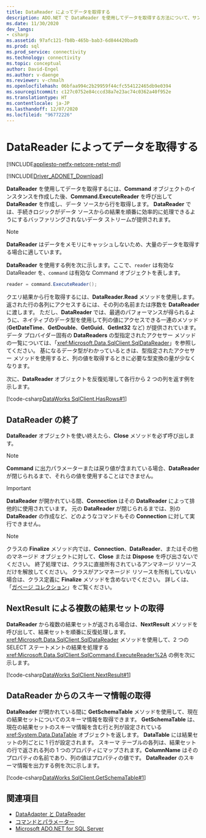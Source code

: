 ```yaml
---
title: DataReader によってデータを取得する
description: ADO.NET で DataReader を使用してデータを取得する方法について、サンプル コードで説明します。 DataReader は、バッファリングされないデータ ストリームを提供します。
ms.date: 11/30/2020
dev_langs:
- csharp
ms.assetid: 97afc121-fb8b-465b-bab3-6d844420badb
ms.prod: sql
ms.prod_service: connectivity
ms.technology: connectivity
ms.topic: conceptual
author: David-Engel
ms.author: v-daenge
ms.reviewer: v-chmalh
ms.openlocfilehash: 06bfaa994c2b29959f44cfc554122465db9e0394
ms.sourcegitcommit: c127c0752e84cccd38a7e23ac74c0362a40f952e
ms.translationtype: HT
ms.contentlocale: ja-JP
ms.lasthandoff: 12/07/2020
ms.locfileid: "96772226"
---
```

# <a name="retrieve-data-by-a-datareader"></a>DataReader によってデータを取得する

[!INCLUDE[appliesto-netfx-netcore-netst-md](../../includes/appliesto-netfx-netcore-netst-md.md)]

[!INCLUDE[Driver_ADONET_Download](../../includes/driver_adonet_download.md)]

**DataReader** を使用してデータを取得するには、**Command** オブジェクトのインスタンスを作成した後、**Command.ExecuteReader** を呼び出して **DataReader** を作成し、データ ソースから行を取得します。 **DataReader** では、手続きロジックがデータ ソースからの結果を順番に効率的に処理できるようにするバッファリングされないデータ ストリームが提供されます。

> [!NOTE]
> **DataReader** はデータをメモリにキャッシュしないため、大量のデータを取得する場合に適しています。

**DataReader** を使用する例を次に示します。ここで、`reader` は有効な DataReader を、`command` は有効な Command オブジェクトを表します。  

```csharp
reader = command.ExecuteReader();  
```

クエリ結果から行を取得するには、**DataReader.Read** メソッドを使用します。 返された行の各列にアクセスするには、その列の名前または序数を **DataReader** に渡します。 ただし、**DataReader** では、最適のパフォーマンスが得られるように、ネイティブのデータ型を使用して列の値にアクセスできる一連のメソッド (**GetDateTime**、**GetDouble**、**GetGuid**、**GetInt32** など) が提供されています。 データ プロバイダー固有の **DataReaders** の型指定されたアクセサー メソッドの一覧については、「<xref:Microsoft.Data.SqlClient.SqlDataReader>」を参照してください。 基になるデータ型がわかっているときは、型指定されたアクセサー メソッドを使用すると、列の値を取得するときに必要な型変換の量が少なくなります。  

次に、**DataReader** オブジェクトを反復処理して各行から 2 つの列を返す例を示します。  

[!code-csharp[DataWorks SqlClient.HasRows#1](~/../sqlclient/doc/samples/SqlDataReader_HasRows.cs#1)]

## <a name="closing-the-datareader"></a>DataReader の終了  

**DataReader** オブジェクトを使い終えたら、**Close** メソッドを必ず呼び出します。

> [!NOTE]
> **Command** に出力パラメーターまたは戻り値が含まれている場合、**DataReader** が閉じられるまで、それらの値を使用することはできません。  

> [!IMPORTANT]
> **DataReader** が開かれている間、**Connection** はその **DataReader** によって排他的に使用されています。 元の **DataReader** が閉じられるまでは、別の **DataReader** の作成など、どのようなコマンドもその **Connection** に対して実行できません。  

> [!NOTE]
> クラスの **Finalize** メソッド内では、**Connection**、**DataReader**、またはその他のマネージド オブジェクトに対して、**Close** または **Dispose** を呼び出さないでください。 終了処理では、クラスに直接所有されているアンマネージ リソースだけを解放してください。 クラスがアンマネージド リソースを所有していない場合は、クラス定義に **Finalize** メソッドを含めないでください。 詳しくは、「[ガベージ コレクション](/dotnet/standard/garbage-collection/index.md)」をご覧ください。
 
## <a name="retrieve-multiple-result-sets-using-nextresult"></a>NextResult による複数の結果セットの取得

**DataReader** から複数の結果セットが返される場合は、**NextResult** メソッドを呼び出して、結果セットを順番に反復処理します。 <xref:Microsoft.Data.SqlClient.SqlDataReader> メソッドを使用して、2 つの SELECT ステートメントの結果を処理する <xref:Microsoft.Data.SqlClient.SqlCommand.ExecuteReader%2A> の例を次に示します。  

[!code-csharp[DataWorks SqlClient.NextResult#1](~/../sqlclient/doc/samples/SqlDataReader_NextResult.cs#1)]

## <a name="get-schema-information-from-the-datareader"></a>DataReader からのスキーマ情報の取得  

**DataReader** が開かれている間に **GetSchemaTable** メソッドを使用して、現在の結果セットについてのスキーマ情報を取得できます。 **GetSchemaTable** は、現在の結果セットのスキーマ情報を含む行と列が設定されている <xref:System.Data.DataTable> オブジェクトを返します。 **DataTable** には結果セットの列ごとに 1 行が設定されます。 スキーマ テーブルの各列は、結果セットの行で返される列の 1 つのプロパティにマップされます。**ColumnName** はそのプロパティの名前であり、列の値はプロパティの値です。 **DataReader** のスキーマ情報を出力する例を次に示します。  

[!code-csharp[DataWorks SqlClient.GetSchemaTable#1](~/../sqlclient/doc/samples/SqlDataReader_GetSchemaTable.cs#1)]

## <a name="see-also"></a>関連項目

- [DataAdapter と DataReader](dataadapters-datareaders.md)
- [コマンドとパラメーター](commands-parameters.md)
- [Microsoft ADO.NET for SQL Server](microsoft-ado-net-sql-server.md)
